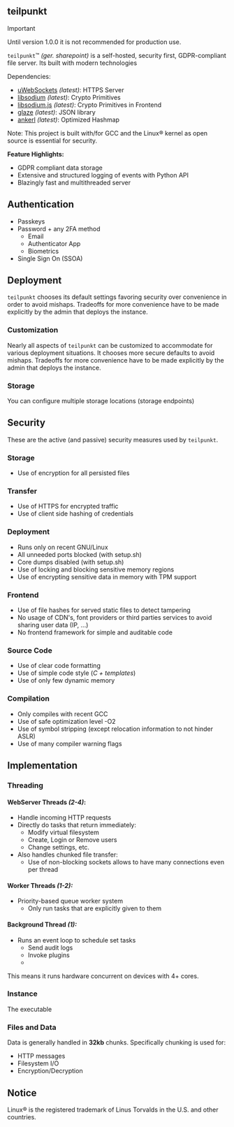 ## teilpunkt

> [!IMPORTANT]
> Until version 1.0.0 it is not recommended for production use.


`teilpunkt`™ _(ger. sharepoint)_ is a self-hosted, security first, GDPR-compliant file server. Its built with modern
technologies

Dependencies:

- [uWebSockets](https://github.com/uNetworking/uWebSockets) _(latest)_: HTTPS Server
- [libsodium](https://github.com/jedisct1/libsodium) _(latest)_: Crypto Primitives
- [libsodium.js](https://github.com/jedisct1/libsodium.js) _(latest)_: Crypto Primitives in Frontend
- [glaze](https://github.com/stephenberry/glaze) _(latest)_: JSON library
- [ankerl](https://github.com/martinus/unordered_dense) _(latest)_: Optimized Hashmap

Note: This project is built with/for GCC and the Linux® kernel as open source is essential for security.

**Feature Highlights:**

- GDPR compliant data storage
- Extensive and structured logging of events with Python API
- Blazingly fast and multithreaded server

## Authentication

- Passkeys
- Password + any 2FA method
    - Email
    - Authenticator App
    - Biometrics
- Single Sign On (SSOA)

## Deployment

`teilpunkt` chooses its default settings favoring security over convenience in order to avoid mishaps. Tradeoffs for
more convenience have to be made explicitly by the admin that deploys the instance.

### Customization

Nearly all aspects of `teilpunkt` can be customized to accommodate for various deployment situations. It chooses more
secure defaults to avoid mishaps. Tradeoffs for more convenience have to be made explicitly by the admin that deploys
the instance.

### Storage

You can configure multiple storage locations (storage endpoints)

## Security

These are the active (and passive) security measures used by `teilpunkt`.

### Storage

- Use of encryption for all persisted files

### Transfer

- Use of HTTPS for encrypted traffic
- Use of client side hashing of credentials

### Deployment

- Runs only on recent GNU/Linux
- All unneeded ports blocked (with setup.sh)
- Core dumps disabled (with setup.sh)
- Use of locking and blocking sensitive memory regions
- Use of encrypting sensitive data in memory with TPM support

### Frontend

- Use of file hashes for served static files to detect tampering
- No usage of CDN's, font providers or third parties services to avoid sharing user data (IP, ...)
- No frontend framework for simple and auditable code

### Source Code

- Use of clear code formatting
- Use of simple code style (_C + templates_)
- Use of only few dynamic memory

### Compilation

- Only compiles with recent GCC
- Use of safe optimization level -O2
- Use of symbol stripping (except relocation information to not hinder ASLR)
- Use of many compiler warning flags

## Implementation

### Threading

#### WebServer Threads _(2-4)_:

- Handle incoming HTTP requests
- Directly do tasks that return immediately:
    - Modify virtual filesystem
    - Create, Login or Remove users
    - Change settings, etc.
- Also handles chunked file transfer:
    - Use of non-blocking sockets allows to have many connections even per thread

#### Worker Threads _(1-2):_

- Priority-based queue worker system
    - Only run tasks that are explicitly given to them

#### Background Thread _(1):_

- Runs an event loop to schedule set tasks
    - Send audit logs
    - Invoke plugins
    -

This means it runs hardware concurrent on devices with 4+ cores.

### Instance

The executable

### Files and Data

Data is generally handled in **32kb** chunks. Specifically chunking is used for:

- HTTP messages
- Filesystem I/O
- Encryption/Decryption

## Notice

Linux® is the registered trademark of Linus Torvalds in the U.S. and other countries.